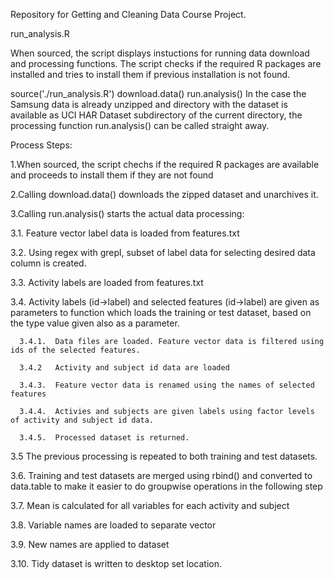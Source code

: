 Repository for Getting and Cleaning Data Course Project.

run_analysis.R

When sourced, the script displays instuctions for running data download and processing functions. The script checks if the required R packages are installed and tries to install them if previous installation is not found.

source('./run_analysis.R')
download.data()
run.analysis()
In the case the Samsung data is already unzipped and directory with the dataset is available as  UCI HAR Dataset  subdirectory of the current directory, the processing function  run.analysis()  can be called straight away.

Process Steps:

 1.When sourced, the script chechs if the required R packages are available and proceeds to install them if they are not found
 
 2.Calling download.data() downloads the zipped dataset and unarchives it.
 
 3.Calling run.analysis() starts the actual data processing: 
 
  3.1.  Feature vector label data is loaded from features.txt 
 
  3.2.  Using regex with grepl, subset of label data for selecting desired data column is created. 
 
  3.3.  Activity labels are loaded from  features.txt 
 
  3.4.  Activity labels (id->label) and selected features (id->label) are given as parameters to function which loads the training or test dataset, based on the type value given also as a parameter. 
      
      3.4.1.  Data files are loaded. Feature vector data is filtered using ids of the selected features.
      
      3.4.2   Activity and subject id data are loaded
      
      3.4.3.  Feature vector data is renamed using the names of selected features
      
      3.4.4.  Activies and subjects are given labels using factor levels of activity and subject id data.
      
      3.4.5.  Processed dataset is returned.
  
  3.5   The previous processing is repeated to both training and test datasets.
  
  3.6.  Training and test datasets are merged using  rbind()  and converted to  data.table  to make it easier to do groupwise operations in the following step
  
  3.7.  Mean is calculated for all variables for each activity and subject
  
  3.8.  Variable names are loaded to separate vector 
  
  3.9.  New names are applied to dataset
  
  3.10.  Tidy dataset is written to desktop set location.




